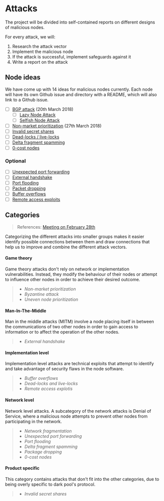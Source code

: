 # Attacks

The project will be divided into self-contained reports on different designs of malicious nodes.

For every attack, we will:

1. Research the attack vector
2. Implement the malicious node
3. If the attack is successful, implement safeguards against it
4. Write a report on the attack

## Node ideas

We have come up with 14 ideas for malicious nodes currently. Each node will have its own Github issue and directory with a README, which will also link to a Github issue. 

- [ ] [BGP attack](../attacks/bgp-attack) (20th March 2018)
  - [ ] [Lazy Node Attack](../attacks/byzantine-attack/lazy-nodes) 
  - [ ] [Selfish Node Attack](../attacks/byzantine-attack/selfish-nodes) 
- [ ] [Non-market prioritization](../attacks/non-market-prioritization) (27th March 2018)
- [ ] [Invalid secret shares](../attacks/invalid-secret-shares) 
- [ ] [Dead-locks / live-locks](../attacks/dead-live-locks)
- [ ] [Delta fragment spamming](../attacks/delta-fragment-spamming)
- [ ] [0-cost nodes](../attacks/zero-cost-nodes)

### Optional

- [ ] [Unexpected port forwarding](../attacks/unexpected-port-forwarding)
- [ ] [External handshake](../attacks/external-handshake)
- [ ] [Port flooding](../attacks/port-flooding)
- [ ] [Packet dropping](../attacks/packet-dropping)
- [ ] [Buffer overflows](../attacks/buffer-overflows)
- [ ] [Remote access exploits](../attacks/remote-access-exploits)

## Categories

> References: [Meeting on February 28th](./meeting-notes/feb28.md)

Categorizing the different attacks into smaller groups makes it easier identify possible connections between them and draw connections that help us to improve and combine the different attack vectors.

#### **Game theory**

Game theory attacks don't rely on network or implementation vulnerabilities. Instead, they modify the behaviour of their nodes or attempt to influence other nodes in order to achieve their desired outcome.

> * *Non-market prioritization*
> * *Byzantine attack*
> * *Uneven node prioritization*

#### Man-In-The-Middle

Man in the middle attacks (MITM) involve a node placing itself in between the communications of two other nodes in order to gain access to information or to affect the operation of the other nodes.

> * *External handshake*

#### Implementation level

Implementation level attacks are technical exploits that attempt to identify and take advantage of security flaws in the node software.

> * *Buffer overflows*
> * *Dead-locks and live-locks*
> * *Remote access explotis*

#### Network level

Network level attacks. A subcategory of the network attacks is Denial of Service, where a malicious node attempts to prevent other nodes from participating in the network.

> * *Network fragmentation*
> * *Unexpected port forwarding*
> * *Port flooding*
> * *Delta fragment spamming*
> * *Package dropping*
> * *0-cost nodes*

#### Product specific

This category contains attacks that don't fit into the other categories, due to being overly specific to dark pool's protocol.

> * *Invalid secret shares*
